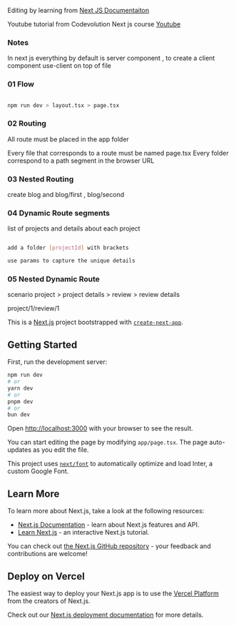 Editing by learning from [Next JS Documentaiton](https://nextjs.org/learn/dashboard-app/getting-started)

Youtube tutorial from Codevolution Next js course [Youtube](https://www.youtube.com/watch?v=x7oQC_R_yVo&list=PLC3y8-rFHvwjOKd6gdf4QtV1uYNiQnruI&index=4)

### Notes

In next js everything by default is server component , to create a client component use-client on top of file

### 01 Flow 

```bash

npm run dev > layout.tsx > page.tsx 

```

### 02 Routing

All route must be placed in the app folder 

Every file that corresponds to a route must be named page.tsx 
Every folder correspond to a path segment in the browser URL

### 03 Nested Routing

create blog and blog/first , blog/second

### 04 Dynamic Route segments

list of projects and details about each project 

```bash

add a folder [projectId] with brackets

use params to capture the unique details 

```

### 05 Nested Dynamic Route 

scenario project > project details > review > review details

project/1/review/1


This is a [Next.js](https://nextjs.org/) project bootstrapped with [`create-next-app`](https://github.com/vercel/next.js/tree/canary/packages/create-next-app).

## Getting Started

First, run the development server:

```bash
npm run dev
# or
yarn dev
# or
pnpm dev
# or
bun dev
```

Open [http://localhost:3000](http://localhost:3000) with your browser to see the result.

You can start editing the page by modifying `app/page.tsx`. The page auto-updates as you edit the file.

This project uses [`next/font`](https://nextjs.org/docs/basic-features/font-optimization) to automatically optimize and load Inter, a custom Google Font.

## Learn More

To learn more about Next.js, take a look at the following resources:

- [Next.js Documentation](https://nextjs.org/docs) - learn about Next.js features and API.
- [Learn Next.js](https://nextjs.org/learn) - an interactive Next.js tutorial.

You can check out [the Next.js GitHub repository](https://github.com/vercel/next.js/) - your feedback and contributions are welcome!

## Deploy on Vercel

The easiest way to deploy your Next.js app is to use the [Vercel Platform](https://vercel.com/new?utm_medium=default-template&filter=next.js&utm_source=create-next-app&utm_campaign=create-next-app-readme) from the creators of Next.js.

Check out our [Next.js deployment documentation](https://nextjs.org/docs/deployment) for more details.

